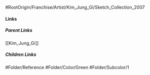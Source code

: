 #RootOrigin/Franchise/Artist/Kim_Jung_Gi/Sketch_Collection_2007
#### Links
##### Parent Links
[[Kim_Jung_Gi]]
##### Children Links
#Folder/Reference
#Folder/Color/Green
#Folder/Subcolor/1
